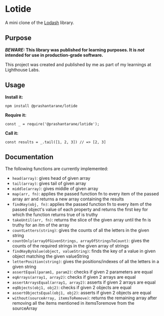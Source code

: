 # Lotide

A mini clone of the [Lodash](https://lodash.com) library.

## Purpose

**_BEWARE:_ This library was published for learning purposes. It is _not_ intended for use in production-grade software.**

This project was created and published by me as part of my learnings at Lighthouse Labs.

## Usage

**Install it:**

`npm install @prashantarane/lotide`

**Require it:**

`const _ = require('@prashantarane/lotide');`

**Call it:**

`const results = _.tail([1, 2, 3]) // => [2, 3]`

## Documentation

The following functions are currently implemented:

* `head(array)`: gives head of given array
* `tail(array)`: gives tail of given array
* `middle(array)`: gives middle of given array
* `map(arr, fn)`: applies the passed function fn to every item of the passed array arr and returns a new array containing the results
* `findKey(obj, fn)`: applies the passed function fn to every item of the passed object's value of each property and returns the first key for which the function returns true of is truthy
*  `takeUntil(arr, fn)`: returns the slice of the given array until the fn is truthy for an itm of the array
* `countLetters(string)`: gives the counts of all the letters in the given string
* `countOnly(arrayOfGivenStrings, arrayOfStringsToCount)`: gives the counts of the required strings in the given array of strings
* `findKeyByValue(object, valueString)`: finds the key of a value in given object matching the given valueString
* `letterPosition(string)`: gives the positions/indexes of all the letters in a given string
* `assertEqual(param1, param2)`: checks if given 2 parameters are equal
* `eqArrays(array1, array2)`: checks if given 2 arrays are equal
* `assertArraysEqual(array1, array2)`: asserts if given 2 arrays are equal
* `eqObjects(obj1, obj2)`: checks if given 2 objects are equal
* `assertObjectsEqual(obj1, obj2)`: asserts if given 2 objects are equal
* `without(sourceArray, itemsToRemove)`: returns the remaining array after removing all the items mentioned in itemsToremove from the sourceArray